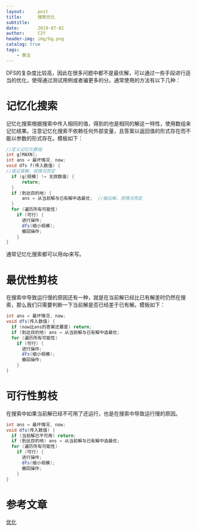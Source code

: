 ```yaml
---
layout:     post
title:      搜索优化
subtitle:   
date:       2019-07-02
author:     CZY
header-img: img/bg.png
catalog: true
tags:
    - 算法
---
```


DFS的复杂度比较高，因此在很多问题中都不是最优解，可以通过一些手段进行适当的优化，使得通过测试用例或者骗更多的分。通常使用的方法有以下几种：

# 记忆化搜索

记忆化搜索根据搜索中传入相同的值，得到的也是相同的解这一特性，使用数组来记忆结果。注意记忆化搜索不依赖任何外部变量，且答案以返回值的形式存在而不能以参数的形式存在。模板如下：

```java
//定义记忆化数组
int g[MAXN];  
int ans = 最坏情况, now;
void dfs f(传入数值) {
//或记录解，视情况而定
  if (g[规模] != 无效数值) {
      return;
  }
  if (到达目的地) {
      ans = 从当前解与已有解中选最优;  //输出解，视情况而定
  }
  for (遍历所有可能性)
    if (可行) {
      进行操作;
      dfs(缩小规模);
      撤回操作;
    }
}
```

通常记忆化搜索都可以用dp来写。

# 最优性剪枝

在搜索中导致运行慢的原因还有一种，就是在当前解已经比已有解差时仍然在搜索，那么我们只需要判断一下当前解是否已经差于已有解。模板如下：

```java
int ans = 最坏情况, now;
void dfs(传入数值) {
  if (now比ans的答案还要差) return;
  if (到达目的地) ans = 从当前解与已有解中选最优;
  for (遍历所有可能性)
    if (可行) {
      进行操作;
      dfs(缩小规模);
      撤回操作;
    }
}
```

# 可行性剪枝

在搜索中如果当前解已经不可用了还运行，也是在搜索中导致运行慢的原因。

```java
int ans = 最坏情况, now;
void dfs(传入数值) {
  if (当前解已不可用) return;
  if (到达目的地) ans = 从当前解与已有解中选最优;
  for (遍历所有可能性)
    if (可行) {
      进行操作;
      dfs(缩小规模);
      撤回操作;
    }
}
```

# 参考文章

[优化](https://oi-wiki.org/search/optimization/)